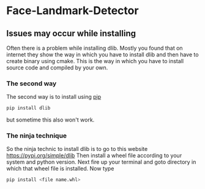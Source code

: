 # Face-Landmark-Detector
## Issues may occur while installing
Often there is a problem while installing dlib. Mostly you found that on internet they show the way in which you have to install dlib and then have to create binary using cmake. This is the way in which you have to install source code and compiled by your own.

### The second way
The second way is to install using [pip](https://pip.pypa.io/en/stable/)
```bash
pip install dlib
``` 
but sometime this also won't work.
### The ninja technique
 So the ninja technic to install dlib is to go to this website https://pypi.org/simple/dlib
 Then install a wheel file according to your system and python version.
 Next fire up your terminal and goto directory in which that wheel file is installed.
 Now type 
 ```bash 
 pip install <file name.whl>
 ```
